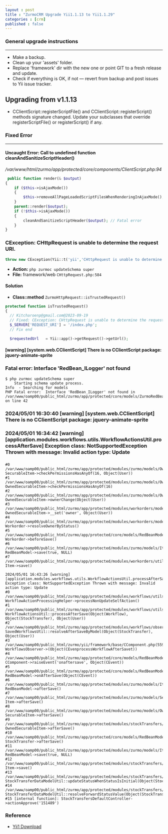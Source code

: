 ```yaml
---
layout : post
title : "ZurmoCRM Upgrade Yii1.1.13 to Yii1.1.29"
categories : [crm]
published : false
---
```


### General upgrade instructions
----------------------------
- Make a backup.
- Clean up your 'assets' folder.
- Replace 'framework' dir with the new one or point GIT to a fresh
  release and update.
- Check if everything is OK, if not — revert from backup and post
  issues to Yii issue tracker.



Upgrading from v1.1.13
----------------------

- CClientScript::registerScriptFile() and CClientScript::registerScript() methods signature changed.
  Update your subclasses that override registerScriptFile() or registerScript() if any.


### Fixed Error
----------------------------
#### Uncaught Error: Call to undefined function cleanAndSanitizeScriptHeader()
*/var/www/html/zurmo/app/protected/core/components/ClientScript.php:94*

```php
 public function render(& $output)
{
    if ($this->isAjaxMode())
    {
        $this->removeAllPageLoadedScriptFilesWhenRenderingInAjaxMode();
    }
    parent::render($output);
    if (!$this->isAjaxMode())
    {
        cleanAndSanitizeScriptHeader($output); // Fatal error
    }
}
```
### CException: CHttpRequest is unable to determine the request URI.

```php
throw new CException(Yii::t('yii','CHttpRequest is unable to determine the request URI.'));
```
* **Action:** `php zurmoc updateSchema super`
* **File:** framework/web `CHttpRequest.php:584`

#### Solution
* **Class::method** `ZurmoHttpRequest::isTrustedRequest()`

```php
protected function isTrustedRequest()
{
  // Kitcharoenp@gmail.com@2023-09-19 
  // Fixed: CException: CHttpRequest is unable to determine the request URI
  $_SERVER['REQUEST_URI'] = '/index.php';
  // Fix end

  $requestedUrl   = Yii::app()->getRequest()->getUrl();

```


#### [warning] [system.web.CClientScript] There is no CClientScript package: jquery-animate-sprite


### Fatal error:  Interface 'RedBean_ILogger' not found
```
$ php zurmoc updateSchema super
    Starting schema update process.
Info  - Searching for models
PHP Fatal error:  Interface 'RedBean_ILogger' not found in /var/www/oamp00/public_html/zurmo/app/protected/core/models/ZurmoRedBeanQueryFileLogger.php on line 42
```

### 2024/05/01 16:30:40 [warning] [system.web.CClientScript] There is no CClientScript package: jquery-animate-sprite

### 2024/05/01 16:34:42 [warning] [application.modules.workflows.utils.WorkflowActionsUtil.processAfterSave] Exception class: NotSupportedException Thrown with message: Invalid action type: Update

### 

```
#0 /var/www/oamp00/public_html/zurmo/app/protected/modules/zurmo/models/OwnedSecurableItem.php(461): SecurableItem->checkPermissionsHasAnyOf(16, Object(User))
#1 /var/www/oamp00/public_html/zurmo/app/protected/modules/zurmo/models/OwnedSecurableItem.php(194): OwnedSecurableItem->checkPermissionsHasAnyOf(16)
#2 /var/www/oamp00/public_html/zurmo/app/protected/modules/zurmo/models/OwnedSecurableItem.php(178): OwnedSecurableItem->ownerChange(Object(User))
#3 /var/www/oamp00/public_html/zurmo/app/protected/modules/workorders/models/Workorder.php(316): OwnedSecurableItem->__set('owner', Object(User))
#4 /var/www/oamp00/public_html/zurmo/app/protected/modules/workorders/models/Workorder.php(291): Workorder->resolveOwnerByStatus()
#5 /var/www/oamp00/public_html/zurmo/app/protected/core/models/RedBeanModel.php(1892): Workorder->beforeSave()
#6 /var/www/oamp00/public_html/zurmo/app/protected/modules/zurmo/models/Item.php(123): RedBeanModel->save(true, NULL)
#7 /var/www/oamp00/public_html/zurmo/app/protected/modules/workorders/utils/WorkorderDataModelUtil.php(109): Item->save()
```



```
2024/05/01 16:43:26 [warning] [application.modules.workflows.utils.WorkflowActionsUtil.processAfterSave] Exception class: NotSupportedException Thrown with message: Invalid action type: Update
#0 /var/www/oamp00/public_html/zurmo/app/protected/modules/workflows/utils/WorkflowActionsUtil.php(83): WorkflowActionProcessingHelper->processNonUpdateSelfAction()
#1 /var/www/oamp00/public_html/zurmo/app/protected/modules/workflows/utils/SavedWorkflowsUtil.php(168): WorkflowActionsUtil::processAfterSave(Object(Workflow), Object(StockTransfer), Object(User))
#2 /var/www/oamp00/public_html/zurmo/app/protected/modules/workflows/observers/WorkflowsObserver.php(121): SavedWorkflowsUtil::resolveAfterSaveByModel(Object(StockTransfer), Object(User))
#3 /var/www/oamp00/public_html/zurmo/yii/framework/base/CComponent.php(559): WorkflowsObserver->(Object(CEvenprocessWorkflowAfterSavet))
#4 /var/www/oamp00/public_html/zurmo/app/protected/core/models/RedBeanModel.php(2080): CComponent->raiseEvent('onaftersave', Object(CEvent))
#5 /var/www/oamp00/public_html/zurmo/app/protected/core/models/RedBeanModel.php(2059): RedBeanModel->onAfterSave(Object(CEvent))
#6 /var/www/oamp00/public_html/zurmo/app/protected/modules/zurmo/models/Item.php(199): RedBeanModel->afterSave()
#7 /var/www/oamp00/public_html/zurmo/app/protected/modules/zurmo/models/SecurableItem.php(532): Item->afterSave()
#8 /var/www/oamp00/public_html/zurmo/app/protected/modules/zurmo/models/OwnedSecurableItem.php(243): SecurableItem->afterSave()
#9 /var/www/oamp00/public_html/zurmo/app/protected/modules/stockTransfers/models/StockTransfer.php(429): OwnedSecurableItem->afterSave()
#10 /var/www/oamp00/public_html/zurmo/app/protected/core/models/RedBeanModel.php(2013): StockTransfer->afterSave()
#11 /var/www/oamp00/public_html/zurmo/app/protected/modules/zurmo/models/Item.php(123): RedBeanModel->save(true, NULL)
#12 /var/www/oamp00/public_html/zurmo/app/protected/modules/stockTransfers/utils/StockTransferDataModelUtil.php(301): Item->save()
#13 /var/www/oamp00/public_html/zurmo/app/protected/modules/stockTransfers/utils/StockTransferDataModelUtil.php(27): StockTransferDataModelUtil::updateStatusWhenStatusIsInitial(Object(StockTransfer))
#14 /var/www/oamp00/public_html/zurmo/app/protected/modules/stockTransfers/controllers/DefaultController.php(429): StockTransferDataModelUtil::resolveForwardStatusValue(Object(StockTransfer))
#15 [internal function]: StockTransfersDefaultController->actionApprove('151489')

```

### Reference
* [Yii1 Download](https://www.yiiframework.com/download#yii1s)